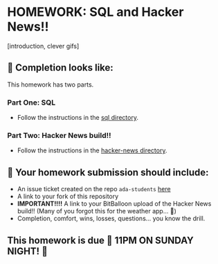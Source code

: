 # HOMEWORK: SQL and Hacker News!!

[introduction, clever gifs]

## 🚀 Completion looks like:

This homework has two parts.

### Part One: SQL

- Follow the instructions in the [sql directory](./sql).

### Part Two: Hacker News build!!

- Follow the instructions in the [hacker-news directory](./hacker-news).

## 🚀 Your homework submission should include:

- An issue ticket created on the repo `ada-students` [here](https://git.generalassemb.ly/nyc-wdi-ada/ada-students/issues/new)
- A link to your fork of this repository
- **IMPORTANT!!!!** A link to your BitBalloon upload of the Hacker News build!! (Many of you forgot this for the weather app... 🤔)
- Completion, comfort, wins, losses, questions... you know the drill.

## This homework is due 🚨 11PM ON SUNDAY NIGHT! 🚨